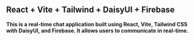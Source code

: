 ## React + Vite + Tailwind + DaisyUI + Firebase

**This is a real-time chat application built using React, Vite, Tailwind CSS with DaisyUI, and Firebase. It allows users to communicate in real-time.**
